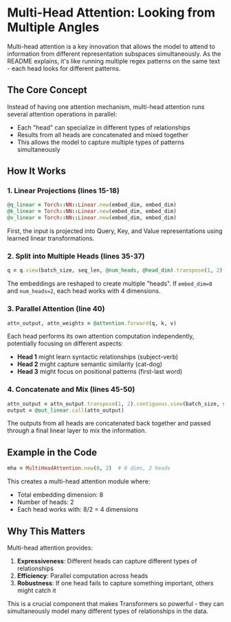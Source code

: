# Multi-Head Attention: Looking from Multiple Angles

Multi-head attention is a key innovation that allows the model to attend to information from different representation subspaces simultaneously. As the README explains, it's like running multiple regex patterns on the same text - each head looks for different patterns.

## The Core Concept

Instead of having one attention mechanism, multi-head attention runs several attention operations in parallel:
- Each "head" can specialize in different types of relationships
- Results from all heads are concatenated and mixed together
- This allows the model to capture multiple types of patterns simultaneously

## How It Works

### 1. Linear Projections (lines 15-18)
```ruby
@q_linear = Torch::NN::Linear.new(embed_dim, embed_dim)
@k_linear = Torch::NN::Linear.new(embed_dim, embed_dim)
@v_linear = Torch::NN::Linear.new(embed_dim, embed_dim)
```
First, the input is projected into Query, Key, and Value representations using learned linear transformations.

### 2. Split into Multiple Heads (lines 35-37)
```ruby
q = q.view(batch_size, seq_len, @num_heads, @head_dim).transpose(1, 2)
```
The embeddings are reshaped to create multiple "heads". If `embed_dim=8` and `num_heads=2`, each head works with 4 dimensions.

### 3. Parallel Attention (line 40)
```ruby
attn_output, attn_weights = @attention.forward(q, k, v)
```
Each head performs its own attention computation independently, potentially focusing on different aspects:
- **Head 1** might learn syntactic relationships (subject-verb)
- **Head 2** might capture semantic similarity (cat-dog)
- **Head 3** might focus on positional patterns (first-last word)

### 4. Concatenate and Mix (lines 45-50)
```ruby
attn_output = attn_output.transpose(1, 2).contiguous.view(batch_size, seq_len, @embed_dim)
output = @out_linear.call(attn_output)
```
The outputs from all heads are concatenated back together and passed through a final linear layer to mix the information.

## Example in the Code

```ruby
mha = MultiHeadAttention.new(8, 2)  # 8 dims, 2 heads
```
This creates a multi-head attention module where:
- Total embedding dimension: 8
- Number of heads: 2
- Each head works with: 8/2 = 4 dimensions

## Why This Matters

Multi-head attention provides:
1. **Expressiveness**: Different heads can capture different types of relationships
2. **Efficiency**: Parallel computation across heads
3. **Robustness**: If one head fails to capture something important, others might catch it

This is a crucial component that makes Transformers so powerful - they can simultaneously model many different types of relationships in the data.